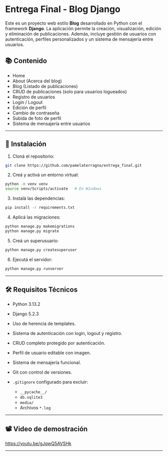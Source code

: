 # Entrega Final - Blog Django

Este es un proyecto web estilo **Blog** desarrollado en Python con el framework **Django**. La aplicación permite la creación, visualización, edición y eliminación de publicaciones. Además, incluye gestión de usuarios con autenticación, perfiles personalizados y un sistema de mensajería entre usuarios.

## 📚 Contenido

* Home
* About (Acerca del blog)
* Blog (Listado de publicaciones)
* CRUD de publicaciones (solo para usuarios logueados)
* Registro de usuarios
* Login / Logout
* Edición de perfil
* Cambio de contraseña
* Subida de foto de perfil
* Sistema de mensajería entre usuarios

---

## 🚀 Instalación

1. Cloná el repositorio:

```bash
git clone https://github.com/pamelaterragno/entrega_final.git
```

2. Creá y activá un entorno virtual:

```bash
python -m venv venv
source venv/Scripts/activate   # En Windows
```

3. Instalá las dependencias:

```bash
pip install -r requirements.txt
```

4. Aplicá las migraciones:

```bash
python manage.py makemigrations
python manage.py migrate
```

5. Creá un superusuario:

```bash
python manage.py createsuperuser
```

6. Ejecutá el servidor:

```bash
python manage.py runserver
```

---

## 🛠️ Requisitos Técnicos

* Python 3.13.2
* Django 5.2.3
* Uso de herencia de templates.
* Sistema de autenticación con login, logout y registro.
* CRUD completo protegido por autenticación.
* Perfil de usuario editable con imagen.
* Sistema de mensajería funcional.
* Git con control de versiones.
* `.gitignore` configurado para excluir:

  * `__pycache__/`
  * `db.sqlite3`
  * `media/`
  * Archivos `*.log`

---


## 📽️ Video de demostración

https://youtu.be/gJqwQ5AVSHk

---
